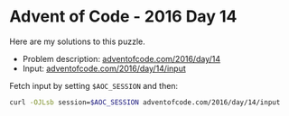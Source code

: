# Advent of Code - 2016 Day 14
Here are my solutions to this puzzle.

* Problem description: [adventofcode.com/2016/day/14](https://adventofcode.com/2016/day/14)
* Input: [adventofcode.com/2016/day/14/input](https://adventofcode.com/2016/day/14/input)

Fetch input by setting `$AOC_SESSION` and then:
```bash
curl -OJLsb session=$AOC_SESSION adventofcode.com/2016/day/14/input
```
